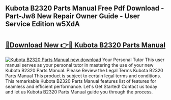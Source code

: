 ## Kubota B2320 Parts Manual Free Pdf Download - Part-Jw8 New Repair Owner Guide - User Service Edition w5XdA

# <h2><a href="http://bc20151.oget.top/?id=Kubota+B2320+Parts+Manual">🔗Download New 👉🔴 Kubota B2320 Parts Manual</a></h2>

[![Kubota B2320 Parts Manual new download](https://i.imgur.com/5g1atiW.png)](http://bc20151.oget.top/?id=Kubota+B2320+Parts+Manual)
Your Personal Tutor This user manual serves as your personal tutor in mastering the use of your new Kubota B2320 Parts Manual. Please Review the Legal Terms Kubota B2320 Parts Manual This product is subject to certain legal terms and conditions. This remarkable Kubota B2320 Parts Manual features list of features for seamless and efficient performance. Let's Get Started! Contact us today and let us Kubota B2320 Parts Manual guide you through the process.

